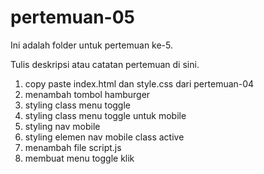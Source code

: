 ﻿# pertemuan-05

Ini adalah folder untuk pertemuan ke-5.

Tulis deskripsi atau catatan pertemuan di sini.

<ol>
    <li>copy paste index.html dan style.css dari pertemuan-04</li>
    <li>menambah tombol hamburger</li>
    <li>styling class menu toggle</li>
    <li>styling class menu toggle untuk mobile</li>
    <li>styling nav mobile</li>
    <li>styling elemen nav mobile class active</li>
    <li>menambah file script.js</li>
    <li>membuat menu toggle klik</li>
<ol>